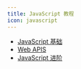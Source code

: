 ```yaml
---
title: JavaScript 教程
icon: javascript
---
```

<!-- 相对路径 -->
- [JavaScript 基础](/1、JavaScript基础语法笔记.md)  
- [Web APIS](/2、WebAPIs笔记.md)  
- [JavaScript 进阶](/3、JavaScript进阶.md)
